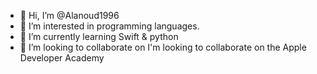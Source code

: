- 👋 Hi, I’m @Alanoud1996
- 👀 I’m interested in programming languages.
- 🌱 I’m currently learning  Swift & python
- 💞️ I’m looking to collaborate on I'm looking to collaborate on the Apple Developer Academy 


<!---
Alanoud1996/Alanoud1996 is a ✨ special ✨ repository because its `README.md` (this file) appears on your GitHub profile.
You can click the Preview link to take a look at your changes.

--->
